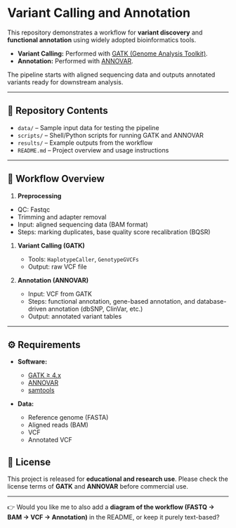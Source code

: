 # Variant Calling and Annotation

This repository demonstrates a workflow for **variant discovery** and **functional annotation** using widely adopted bioinformatics tools.

* **Variant Calling:** Performed with [GATK (Genome Analysis Toolkit)](https://gatk.broadinstitute.org/).
* **Annotation:** Performed with [ANNOVAR](https://annovar.openbioinformatics.org/en/latest/).

The pipeline starts with aligned sequencing data and outputs annotated variants ready for downstream analysis.

---

## 📂 Repository Contents

* `data/` – Sample input data for testing the pipeline
* `scripts/` – Shell/Python scripts for running GATK and ANNOVAR
* `results/` – Example outputs from the workflow
* `README.md` – Project overview and usage instructions

---

## 🚀 Workflow Overview

1. **Preprocessing**

  * QC: Fastqc
   * Trimming and adapter removal
   * Input: aligned sequencing data (BAM format)
   * Steps: marking duplicates, base quality score recalibration (BQSR)

1. **Variant Calling (GATK)**

   * Tools: `HaplotypeCaller`, `GenotypeGVCFs`
   * Output: raw VCF file

2. **Annotation (ANNOVAR)**

   * Input: VCF from GATK
   * Steps: functional annotation, gene-based annotation, and database-driven annotation (dbSNP, ClinVar, etc.)
   * Output: annotated variant tables

---

## ⚙️ Requirements

* **Software:**

  * [GATK ≥ 4.x](https://gatk.broadinstitute.org/)
  * [ANNOVAR](https://annovar.openbioinformatics.org/)
  * [samtools](http://www.htslib.org/)


* **Data:**

  * Reference genome (FASTA)
  * Aligned reads (BAM)
  * VCF
  * Annotated VCF

## 📜 License

This project is released for **educational and research use**. Please check the license terms of **GATK** and **ANNOVAR** before commercial use.

---

👉 Would you like me to also add a **diagram of the workflow (FASTQ → BAM → VCF → Annotation)** in the README, or keep it purely text-based?
